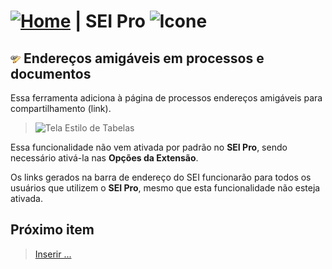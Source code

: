 # [![Home](../img/home.png)](../) |  SEI Pro ![Icone](../img/icon-32.png)

## ![SEI Pro URL Amigável](../img/icon-urlamigavel.png) Endereços amigáveis em processos e documentos

Essa ferramenta adiciona à página de processos endereços amigáveis para compartilhamento (link).

> ![Tela Estilo de Tabelas](../img/tela-urlamigavel.gif) 

Essa funcionalidade não vem ativada por padrão no **SEI Pro**, sendo necessário ativá-la nas **Opções da Extensão**.

Os links gerados na barra de endereço do SEI funcionarão para todos os usuários que utilizem o **SEI Pro**, mesmo que esta funcionalidade não esteja ativada.

## Próximo item

> [Inserir ...](../pages/PAGE.md)
